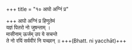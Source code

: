 +++
title = "१० आपो अग्निं प्र"

+++
आपो अग्निं प्र हिणुतेमं  
यज्ञं पितरो नो जुषन्ताम् ।  
मासीनाम् ऊर्जम् उप ये सचन्ते  
ते नो रयिं सर्ववीरं नि यच्छान् ॥ +++(Bhatt. ni yacchāt)+++